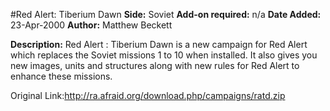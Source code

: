 #Red Alert: Tiberium Dawn
**Side:** Soviet
**Add-on required:** n/a
**Date Added:** 23-Apr-2000
**Author:** Matthew Beckett

**Description:** Red Alert : Tiberium Dawn is a new campaign for Red Alert which replaces the Soviet missions 1 to 10 when installed. It also gives you new images, units and structures along with new rules for Red Alert to enhance these missions.

Original Link:http://ra.afraid.org/download.php/campaigns/ratd.zip

